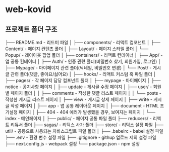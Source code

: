 # web-kovid

## 프로젝트 폴더 구조

├── README.md                 - 리드미 파일
│
├── components/               - 리액트 컴포넌트
│   ├── Content/              - 페이지 컨텐츠 폴더
│   ├── Layout/               - 페이지 스타일 폴더
│   └── Popup/                - 레이아웃 팝업 폴더 
│
├── containers/               - 리액트 컨테이너
│   ├── App/                  - 앱 공통 컨테이너
│   ├── Auth/                 - 인증 관련 폴더(비밀번호 찾기, 회원가입, 로그인)
│   ├── Mypage/               - 마이페이지 관련 폴더(닉네임, 비밀번호 변경)
│   └── Post/                 - 게시글 관련 폴더(댓글, 좋아요/싫어요)
│
├── hooks/                    - 리액트 커스텀 훅 파일 폴더
│
├── pages/                    - 각 페이지 담당 컴포넌트 폴더
│   ├── mypage                - 마이페이지
│   ├── notice                - 공지사항 페이지
│   ├── update                - 게시글 수정 페이지
│   ├── user/                 - 회원별 페이지 폴더
│   │   ├── comments          - 작성한 댓글 리스트 페이지
│   │   └── posts             - 작성한 게시글 리스트 페이지
│   ├── view                  - 게시글 상세 페이지
│   ├── write                 - 게시글 작성 페이지
│   ├── app                   - 앱 공통 레이아웃 페이지
│   ├── document              - HTML 초기설정 페이지
│   ├── 404                   - 404 에러가 발생했을 경우, 보여지는 페이지
│   └── index                 - 메인페이지
│
├── public/                   - 페이지 공통 파일 폴더
├── reducers/                 - 리액트 리듀서 폴더
├── sagas/                    - 리덕스 사가 폴더
├── store/                    - 리덕스 설정 파일
├── util/                     - 공통으로 사용되는 자바스크립트 파일 폴더
│
├── .babelrc                  - babel 설정 파일
├── .env                      - 환경 변수 설정 파일
├── .gitignore                - githup 업로드 제외 설정 파일
├── next.config.js            - webpack 설정
└── package.json              - npm 설정


